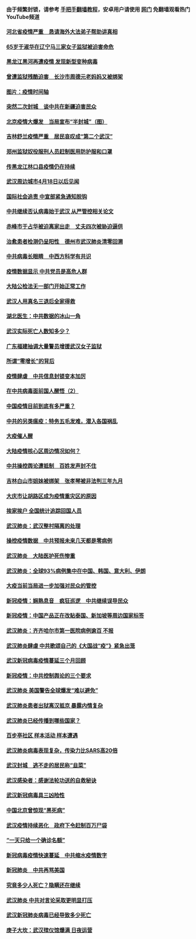 #### 由于频繁封锁，请参考 [手把手翻墙教程](https://github.com/gfw-breaker/guides/wiki/)，安卓用户请使用 [网门](https://github.com/gfw-breaker/nogfw/blob/master/dl.md?t=01190300) 免翻墙观看热门YouTube频道 

#### [河北省疫情严重　恳请海外大法弟子帮助讲真相](../pages/365/418498.md?t=01190300) 

#### [65岁于淑华在辽宁马三家女子监狱被迫害命危](../pages/365/418451.md?t=01190300) 

#### [黑龙江黑河再遭疫情 发现新型变种病毒](../pages/365/418172.md?t=01190300) 

#### [曾遭监狱残酷迫害　长沙市周德元老妈妈又被绑架](../pages/365/416369.md?t=01190300) 

#### [图片：疫情时间轴](../pages/365/410266.md?t=01190300) 

#### [突然二次封城　谈中共在新疆迫害民众](../pages/365/409247.md?t=01190300) 

#### [北京疫情大爆发　当局宣布“半封城”（图）](../pages/365/408029.md?t=01190300) 

#### [吉林舒兰疫情严重　居民哀叹成“第二个武汉”](../pages/365/407449.md?t=01190300) 

#### [郑州监狱奴役服刑人员赶制医用防护服和口罩](../pages/365/405645.md?t=01190300) 

#### [传黑龙江林口县疫情仍在持续](../pages/365/404837.md?t=01190300) 

#### [武汉周边城市4月18日以后见闻](../pages/365/404421.md?t=01190300) 

#### [国际社会追责 中宣部紧急通知脱钩](../pages/365/403871.md?t=01190300) 

#### [中共继续否认病毒始于武汉  从严管控相关论文](../pages/365/403880.md?t=01190300) 

#### [赤峰市于占华被迫离家出走　丈夫四次被胁迫逼供](../pages/365/403715.md?t=01190300) 

#### [治愈患者检测仍呈阳性　德州市武汉肺炎清零回溯](../pages/365/403636.md?t=01190300) 

#### [中共病毒长眼睛　中西方科学有共识](../pages/365/403591.md?t=01190300) 

#### [疫情数据显示  中共党员是高危人群](../pages/365/403428.md?t=01190300) 

#### [大陆公检法无一部门开始正常工作](../pages/365/403384.md?t=01190300) 

#### [武汉人用真名三退后全家得救](../pages/365/403381.md?t=01190300) 

#### [湖北医生：中共数据的冰山一角](../pages/365/403221.md?t=01190300) 

#### [武汉实际死亡人数知多少？](../pages/365/403090.md?t=01190300) 

#### [广东福建抽调大量警员增援武汉女子监狱](../pages/365/403001.md?t=01190300) 

#### [所谓“零增长”的背后](../pages/365/402869.md?t=01190300) 

#### [疫情肆虐　中共信息封锁变本加厉](../pages/365/402865.md?t=01190300) 

#### [在中共病毒面前国人醒悟（2）](../pages/365/402818.md?t=01190300) 

#### [中国疫情目前到底有多严重？](../pages/365/402826.md?t=01190300) 

#### [中共的另类瘟疫：特务五毛发难，潜入各国祸乱](../pages/365/402782.md?t=01190300) 

#### [大疫催人醒](../pages/365/402626.md?t=01190300) 

#### [大陆疫情核心区周边情况如何？](../pages/365/402607.md?t=01190300) 

#### [中共操控舆论遭抵制　百姓发声封不住](../pages/365/402558.md?t=01190300) 

#### [吉林白山市姐妹被绑架　张孝琴被非法判三年九月](../pages/365/402566.md?t=01190300) 

#### [大庆市让胡路区成为疫情重灾区的原因](../pages/365/402514.md?t=01190300) 

#### [挨家挨户 全国统计追踪回国人员](../pages/365/402513.md?t=01190300) 

#### [武汉肺炎：武汉整村隔离的处理](../pages/365/402317.md?t=01190300) 

#### [操控疫情数据　中共预报未来几天都是零病例](../pages/365/402390.md?t=01190300) 

#### [武汉肺炎　大陆医护死伤惨重](../pages/365/402309.md?t=01190300) 

#### [武汉肺炎：全球93%病例集中在中国、韩国、意大利、伊朗](../pages/365/402315.md?t=01190300) 

#### [大疫当前当局进一步加强对民众的管控](../pages/365/402186.md?t=01190300) 

#### [新冠疫情：娴熟息音　疯狂巡逻　中共继续误导民众](../pages/365/401888.md?t=01190300) 

#### [新冠疫情：中国产品正在改贴泰国、新加坡等周边国家标签](../pages/365/401889.md?t=01190300) 

#### [武汉肺炎：齐齐哈尔市第一医院病例逾百 不报](../pages/365/401884.md?t=01190300) 

#### [武汉肺炎肆虐  中共歌颂自己的《大国战“疫”》紧急出笼](../pages/365/401885.md?t=01190300) 

#### [武汉新冠病毒疫情蔓延三个月回顾](../pages/365/401886.md?t=01190300) 

#### [新冠疫情：中共控制舆论的三个要求](../pages/365/401763.md?t=01190300) 

#### [武汉肺炎 美国警告全球爆发“难以避免”](../pages/365/401764.md?t=01190300) 

#### [武汉肺炎患者出狱离汉抵京 暴露内情复杂](../pages/365/401762.md?t=01190300) 

#### [武汉肺炎已经传播到哪些国家？](../pages/365/401731.md?t=01190300) 

#### [百步亭社区  样本活动  样本遭遇](../pages/365/401607.md?t=01190300) 

#### [武汉肺炎病毒表现复杂，传染力比SARS高20倍](../pages/365/401603.md?t=01190300) 

#### [武汉封城　逃不走的居民称“韭菜”](../pages/365/401514.md?t=01190300) 

#### [武汉感染者：感谢法轮功送的自救秘诀](../pages/365/401413.md?t=01190300) 

#### [武汉新冠病毒具三凶险性](../pages/365/401289.md?t=01190300) 

#### [中国北京曾惊现“黑死病”](../pages/365/401162.md?t=01190300) 

#### [武汉疫情持续恶化　政府下令赶制百万尸袋](../pages/365/401158.md?t=01190300) 

#### [“一天只给一个确诊名额”](../pages/365/401082.md?t=01190300) 

#### [新冠病毒疫情快速蔓延　中共缩水疫情数字](../pages/365/400860.md?t=01190300) 

#### [新冠肺炎　中共再骂美国](../pages/365/400936.md?t=01190300) 

#### [究竟多少人死亡？隐瞒还在继续](../pages/365/400902.md?t=01190300) 

#### [武汉肺炎 中共对言论采取更明显打压](../pages/365/400911.md?t=01190300) 

#### [武汉新冠肺炎病毒已经导致多少死亡](../pages/365/400888.md?t=01190300) 

#### [庚子大坎：武汉殡仪馆爆满  日夜运营](../pages/365/400825.md?t=01190300) 

